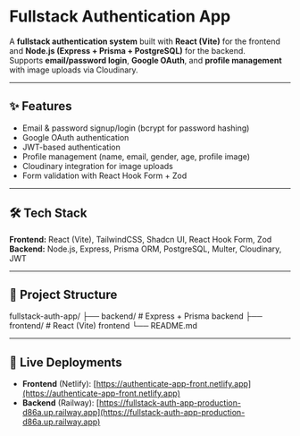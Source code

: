 # Fullstack Authentication App

A **fullstack authentication system** built with **React (Vite)** for the frontend and **Node.js (Express + Prisma + PostgreSQL)** for the backend.  
Supports **email/password login**, **Google OAuth**, and **profile management** with image uploads via Cloudinary.

---

## ✨ Features
- Email & password signup/login (bcrypt for password hashing)
- Google OAuth authentication
- JWT-based authentication
- Profile management (name, email, gender, age, profile image)
- Cloudinary integration for image uploads
- Form validation with React Hook Form + Zod

---

## 🛠 Tech Stack
**Frontend:** React (Vite), TailwindCSS, Shadcn UI, React Hook Form, Zod  
**Backend:** Node.js, Express, Prisma ORM, PostgreSQL, Multer, Cloudinary, JWT

---

## 📂 Project Structure
fullstack-auth-app/
├── backend/ # Express + Prisma backend
├── frontend/ # React (Vite) frontend
└── README.md 

---
## 🚀 Live Deployments

- **Frontend** (Netlify): [https://authenticate-app-front.netlify.app](https://authenticate-app-front.netlify.app)
- **Backend** (Railway): [https://fullstack-auth-app-production-d86a.up.railway.app](https://fullstack-auth-app-production-d86a.up.railway.app)


